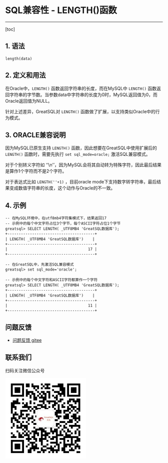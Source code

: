 # SQL兼容性 - LENGTH()函数
---
[toc]
## 1. 语法
```
length(data)
```

## 2. 定义和用法
在Oracle中，`LENGTH()` 函数返回字符串的长度，而在MySQL中 `LENGTH()` 函数返回字符串的字节数。当参数data中字符串的长度为0时，MySQL返回值为0，而Oracle返回值为NULL。

针对上述差异，GreatSQL对 `LENGTH()` 函数做了扩展，以支持类似Oracle中的行为模式。

## 3. ORACLE兼容说明

因为MySQL已原生支持 `LENGTH()` 函数，因此想要在GreatSQL中使用扩展后的 `LENGTH()` 函数时，需要先执行 `set sql_mode=oracle;` 激活SQL兼容模式。

对于个别转义字符如 ‘‘\n’’，因为MySQL会将其自动转为特殊字符，因此最后结果是算作1个字符而不是2个字符。

对于表达式比如 `LENGTH(''+1)` ，目前oracle mode下支持数字转字符串，最后结果变成数值字符串的长度，这个动作与Oracle的不一致。

## 4. 示例

```
-- 在MySQL环境中，在utf8mb4字符集模式下，结果返回17
-- 示例中的每个中文字符占位3个字节，每个ASCII字符占位1个字节
greatsql> SELECT LENGTH( _UTF8MB4 'GreatSQL数据库');
+---------------------------------------+
| LENGTH( _UTF8MB4 'GreatSQL数据库')    |
+---------------------------------------+
|                                    17 |
+---------------------------------------+

-- 在GreatSQL中，先激活SQL兼容模式
greatsql> set sql_mode='oracle';

-- 示例中的每个中文字符和ASCII字符都算作一个字符
greatsql> SELECT LENGTH( _UTF8MB4 'GreatSQL数据库');
+---------------------------------------+
| LENGTH( _UTF8MB4 'GreatSQL数据库')    |
+---------------------------------------+
|                                    11 |
+---------------------------------------+
```

**问题反馈**
---
- [问题反馈 gitee](https://gitee.com/GreatSQL/GreatSQL-Manual/issues)


**联系我们**
---

扫码关注微信公众号

![greatsql-wx](../greatsql-wx.jpg)
